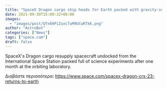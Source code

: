 ```yaml
---
title: "SpaceX Dragon cargo ship heads for Earth packed with gravity-sensitive experiments"
date: 2021-09-30T15:09:22+00:00
images:
  - "images/post/QYx69PiZuxc7uM9UCwRTkK.png"
author: "AstroBot"
categories: ["News"]
tags: ["space.com"]
draft: false
---
```


SpaceX's Dragon cargo resupply spacecraft undocked from the International Space Station packed full of science experiments after one month at the orbiting laboratory. 

Διαβάστε περισσότερα: https://www.space.com/spacex-dragon-crs-23-returns-to-earth
